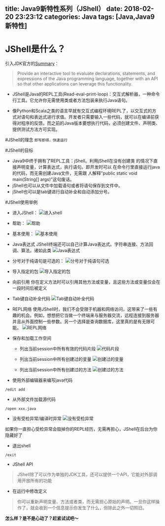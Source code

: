 title: Java9新特性系列（JShell）
date: 2018-02-20 23:23:12
categories: Java
tags: [Java,Java9新特性]
---
# JShell是什么？
引入JDK官方的[Summary](http://openjdk.java.net/jeps/222)：
>Provide an interactive tool to evaluate declarations, statements, and expressions of the Java programming language, together with an API so that other applications can leverage this functionality.

<!--more-->
+ JShell是Java的REPL工具(Read-eval-print-loop)：交互式解析器，一种命令行工具。它允许你无需使用类或者方法包装来执行Java语句。

+ 像Python和Scala之类的语言早就有交互式编程环境REPL了，以交互式的方式对语句和表达式进行求值。开发者只需要输入一些代码，就可以在编译前获得对程序的反馈。而之前的Java版本要想执行代码，必须创建文件、声明类、提供测试方法方可实现。

#JShell的理念
`即写即得，快速运行`

#JShell的目标
+ Java9中终于拥有了REPL工具：jShell。利用jShell在没有创建类
的情况下直接声明变量，计算表达式，执行语句。即开发时可以
在命令行里直接运行java的代码，而无需创建Java文件，无需跟
人解释”public static void main(String[] args)”这句废话。
+ jShell也可以从文件中加载语句或者将语句保存到文件中。
+ jShell也可以是tab键进行自动补全和自动添加分号。

#JShell使用举例
+ 进入JShell：
![进入shell](http://upload-images.jianshu.io/upload_images/2855474-34ff70475f523327.png?imageMogr2/auto-orient/strip%7CimageView2/2/w/1240)

+ 帮助：
![帮助](http://upload-images.jianshu.io/upload_images/2855474-63d7f089570840ff.png?imageMogr2/auto-orient/strip%7CimageView2/2/w/1240)

+ 基本使用：
![基本使用](http://upload-images.jianshu.io/upload_images/2855474-7b4c1788e5fbd843.png?imageMogr2/auto-orient/strip%7CimageView2/2/w/1240)

+ Java表达式
JShell终端还可以自己计算Java表达式。字符串连接、方法回调、算法，诸如此类
![Java表达式](http://upload-images.jianshu.io/upload_images/2855474-a48e24fe84b5ddbf.png?imageMogr2/auto-orient/strip%7CimageView2/2/w/1240)

+ 分号对于纯语句是可选的：
![分号对于纯语句可选](http://upload-images.jianshu.io/upload_images/2855474-b45d1f7205faff09.png?imageMogr2/auto-orient/strip%7CimageView2/2/w/1240)

+ 导入指定的包
![导入指定的包](http://upload-images.jianshu.io/upload_images/2855474-b9f533bf979e9ba6.png?imageMogr2/auto-orient/strip%7CimageView2/2/w/1240)

+ 向前引用
你在定义方法时可以引用其他方法或变量，且这些方法或变量仅会在一段时间后被定义
+ Tab键自动补全代码
![Tab键自动补全代码](http://upload-images.jianshu.io/upload_images/2855474-5355e73e1b89c85a.png?imageMogr2/auto-orient/strip%7CimageView2/2/w/1240)

+ REPL网络
使用JShell时，我们不会受限于机器和网络访问，这带来了一些有趣的机会。例如，想想把它当做一个终端来与服务器交流，远程连接到服务器并且从外面控制一些参数。另一个选择是查询数据库，这里真的是有无限可能。
![REPL网络](http://upload-images.jianshu.io/upload_images/2855474-1466df68e43df40e.png?imageMogr2/auto-orient/strip%7CimageView2/2/w/1240)

+ 保存和加载工作空间
    + 列出当前session中所有有效的代码片段
![代码片段](http://upload-images.jianshu.io/upload_images/2855474-a2045db5764bbcbb.png?imageMogr2/auto-orient/strip%7CimageView2/2/w/1240)

    + 列出当前session中所有创建过的变量
![创建过的变量](http://upload-images.jianshu.io/upload_images/2855474-803ceda76ef23bcd.png?imageMogr2/auto-orient/strip%7CimageView2/2/w/1240)

    + 列出当前session中所有创建过的方法
![创建过的方法](http://upload-images.jianshu.io/upload_images/2855474-60fd1e84b22722b3.png?imageMogr2/auto-orient/strip%7CimageView2/2/w/1240)

+ 使用外部编辑器来编写java代码

```shell
/edit add
```
+ 从外部文件加载源代码

```shell
/open xxx.java
```
+ 没有受检异常/编译时异常
![没有受检异常](http://upload-images.jianshu.io/upload_images/2855474-764f973a8d337fb9.png?imageMogr2/auto-orient/strip%7CimageView2/2/w/1240)

如果你一直担心受检异常会毁掉你的REPL经历，无需再担心，JShell在后台为你隐藏好了
+ 退出shell

```shell
/exit
```
+ JShell API

>JShell除了可以作为单独的JDK工具，还可以提供一个API，它能对外部调用开放所有的功能

+ 在运行中修改定义

>你可以重新声明变量、方法或者类，而无需担心原始的声明。一旦你这样操作了，就会收到一个信息提示你发生了什么，但除此之外一切照旧。

**怎么样？是不是心动了？赶紧试试吧～**